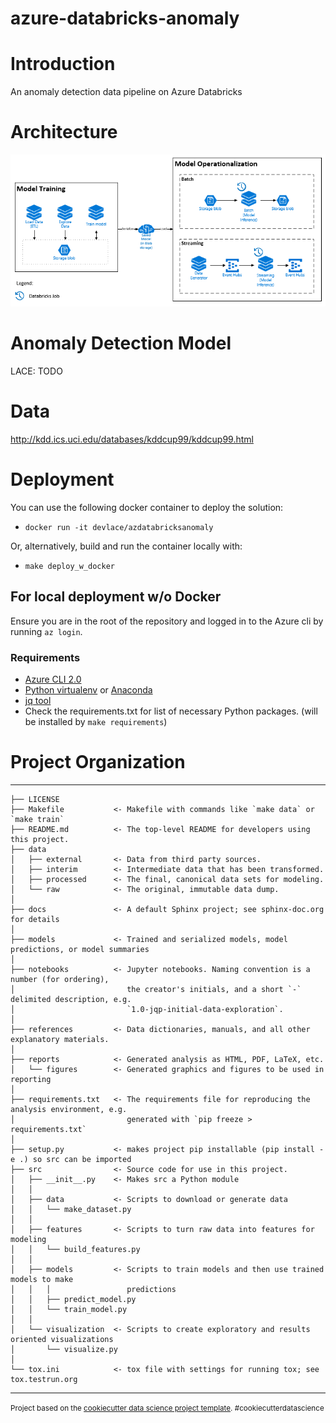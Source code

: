 azure-databricks-anomaly
==============================

# Introduction

An anomaly detection data pipeline on Azure Databricks

# Architecture
![Architecture](images/archi.PNG?raw=true "Architecture")

# Anomaly Detection Model
LACE: TODO

# Data
http://kdd.ics.uci.edu/databases/kddcup99/kddcup99.html

# Deployment
You can use the following docker container to deploy the solution:
- `docker run -it devlace/azdatabricksanomaly`

Or, alternatively, build and run the container locally with:
- `make deploy_w_docker`

## For local deployment w/o Docker
Ensure you are in the root of the repository and logged in to the Azure cli by running `az login`.

### Requirements

- [Azure CLI 2.0](https://azure.github.io/projects/clis/)
- [Python virtualenv](http://docs.python-guide.org/en/latest/dev/virtualenvs/) or [Anaconda](https://anaconda.org/anaconda/python)
- [jq tool](https://stedolan.github.io/jq/download/)
- Check the requirements.txt for list of necessary Python packages. (will be installed by `make requirements`)



# Project Organization
------------

    ├── LICENSE
    ├── Makefile           <- Makefile with commands like `make data` or `make train`
    ├── README.md          <- The top-level README for developers using this project.
    ├── data
    │   ├── external       <- Data from third party sources.
    │   ├── interim        <- Intermediate data that has been transformed.
    │   ├── processed      <- The final, canonical data sets for modeling.
    │   └── raw            <- The original, immutable data dump.
    │
    ├── docs               <- A default Sphinx project; see sphinx-doc.org for details
    │
    ├── models             <- Trained and serialized models, model predictions, or model summaries
    │
    ├── notebooks          <- Jupyter notebooks. Naming convention is a number (for ordering),
    │                         the creator's initials, and a short `-` delimited description, e.g.
    │                         `1.0-jqp-initial-data-exploration`.
    │
    ├── references         <- Data dictionaries, manuals, and all other explanatory materials.
    │
    ├── reports            <- Generated analysis as HTML, PDF, LaTeX, etc.
    │   └── figures        <- Generated graphics and figures to be used in reporting
    │
    ├── requirements.txt   <- The requirements file for reproducing the analysis environment, e.g.
    │                         generated with `pip freeze > requirements.txt`
    │
    ├── setup.py           <- makes project pip installable (pip install -e .) so src can be imported
    ├── src                <- Source code for use in this project.
    │   ├── __init__.py    <- Makes src a Python module
    │   │
    │   ├── data           <- Scripts to download or generate data
    │   │   └── make_dataset.py
    │   │
    │   ├── features       <- Scripts to turn raw data into features for modeling
    │   │   └── build_features.py
    │   │
    │   ├── models         <- Scripts to train models and then use trained models to make
    │   │   │                 predictions
    │   │   ├── predict_model.py
    │   │   └── train_model.py
    │   │
    │   └── visualization  <- Scripts to create exploratory and results oriented visualizations
    │       └── visualize.py
    │
    └── tox.ini            <- tox file with settings for running tox; see tox.testrun.org


--------

<p><small>Project based on the <a target="_blank" href="https://drivendata.github.io/cookiecutter-data-science/">cookiecutter data science project template</a>. #cookiecutterdatascience</small></p>
